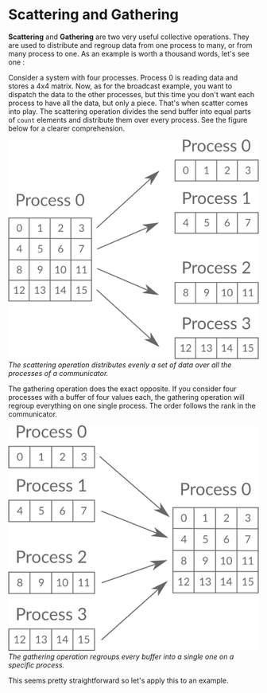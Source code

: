 # Scattering and Gathering

**Scattering** and **Gathering** are two very useful collective operations. They are used to distribute and regroup data from one process to many, or from many process to one. As an example is worth a thousand words, let's see one :

Consider a system with four processes. Process 0 is reading data and stores a 4x4 matrix. Now, as for the broadcast example, you want to dispatch the data to the other processes, but this time you don't want each process to have all the data, but only a piece. That's when scatter comes into play. The scattering operation divides the send buffer into equal parts of `count` elements and distribute them over every process. See the figure below for a clearer comprehension.

![Scattering operation](/img/scatter.png)
*The scattering operation distributes evenly a set of data over all the processes of a communicator.*

The gathering operation does the exact opposite. If you consider four processes with a buffer of four values each, the gathering operation will regroup everything on one single process. The order follows the rank in the communicator.

![Gathering operation](/img/gather.png)
*The gathering operation regroups every buffer into a single one on a specific process.*

This seems pretty straightforward so let's apply this to an example.


